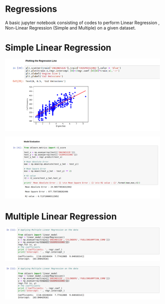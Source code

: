 # Regressions
A basic jupyter notebook consisting of codes to perform Linear Regression , Non-Linear Regression (Simple and Multiple) on a given dataset.

# Simple Linear Regression

![](https://github.com/infiniteoverflow/Regressions/blob/master/screenshots/screen1.1.png)

![](https://github.com/infiniteoverflow/Regressions/blob/master/screenshots/screen1.2.png)


# Multiple Linear Regression

![](https://github.com/infiniteoverflow/Regressions/blob/master/screenshots/screen2.1.png)

![](https://github.com/infiniteoverflow/Regressions/blob/master/screenshots/screen2.1.png)
